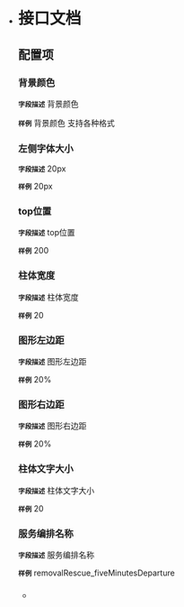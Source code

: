+ <!-- 以下为接口文档样例，请根据实际组件配置项及逻辑控制输出接口文档，文档提供两份，md源文件与html，html对外供配置查阅使用 -->

  # 接口文档

  <!-- 给配置人员使用的配置项字段介绍及样例，没有请删除此项 -->

  ## 配置项

  ### 背景颜色

  **`字段描述`**
  背景颜色

  **`样例`**
  背景颜色  支持各种格式

  ### 左侧字体大小

  **`字段描述`**
  20px

  **`样例`**
  20px

  ### top位置

  **`字段描述`**
  top位置

  **`样例`**
  200

  ### 柱体宽度

  **`字段描述`**
  柱体宽度

  **`样例`**
  20

  ### 图形左边距

  **`字段描述`**
  图形左边距

  **`样例`**
  20%

  ### 图形右边距

  **`字段描述`**
  图形右边距

  **`样例`**
  20%

  ### 柱体文字大小

  **`字段描述`**
  柱体文字大小

  **`样例`**
  20

  ### 服务编排名称

  **`字段描述`**
  服务编排名称

  **`样例`**
  removalRescue_fiveMinutesDeparture

  ### 

  + 
